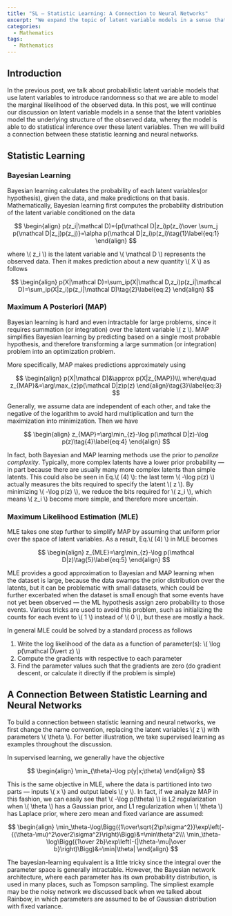 ```yaml
---
title: "SL — Statistic Learning: A Connection to Neural Networks"
excerpt: "We expand the topic of latent variable models in a sense that the latent variables model the underlying structure of the observed data, whereby the model is able to do statistical inference over these latent variables. Then we will build a connnection between statistic learning and neural networks."
categories:
  - Mathematics
tags:
  - Mathematics
---
```


## Introduction

In the previous post, we talk about probabilistic latent variable models that use latent variables to introduce randomness so that we are able to model the marginal likelihood of the observed data. In this post, we will continue our discussion on latent variable models in a sense that the latent variables model the underlying structure of the observed data, wherey the model is able to do statistical inference over these latent variables. Then we will build a connection between these statistic learning and neural networks.

## Statistic Learning

### Bayesian Learning

Bayesian learning calculates the probability of each latent variables(or hypothesis), given the data, and make predictions on that basis. Mathematically, Bayesian learning first computes the probability distribution of the latent variable conditioned on the data

$$
\begin{align}
p(z_i|\mathcal D)={p(\mathcal D|z_i)p(z_i)\over \sum_j p(\mathcal D|z_j)p(z_j)}=\alpha p(\mathcal D|z_i)p(z_i)\tag{1}\label{eq:1}
\end{align}
$$

where \\( z_i \\) is the latent variable and \\( \mathcal D \\) represents the observed data. Then it makes prediction about a new quantity \\( X \\) as follows

$$
\begin{align}
p(X|\mathcal D)=\sum_ip(X|\mathcal D,z_i)p(z_i|\mathcal D)=\sum_ip(X|z_i)p(z_i|\mathcal D)\tag{2}\label{eq:2}
\end{align}
$$


### Maximum A Posteriori (MAP)

Bayesian learning is hard and even intractable for large problems, since it requires summation (or integration) over the latent variable \\( z \\). MAP simplifies Bayesian learning by predicting based on a single most probable hypothesis, and therefore transforming a large summation (or integration) problem into an optimization problem. 

More specifically, MAP makes predictions approximately using

$$
\begin{align}
p(X|\mathcal D)&\approx p(X|z_{MAP})\\\
where\quad z_{MAP}&=\arg\max_{z}p(\mathcal D|z)p(z)
\end{align}\tag{3}\label{eq:3}
$$

Generally, we assume data are independent of each other, and take the negative of the logarithm to avoid hard multiplication and turn the maximization into minimization. Then we have

$$
\begin{align}
z_{MAP}=\arg\min_{z}-\log p(\mathcal D|z)-\log p(z)\tag{4}\label{eq:4}
\end{align}
$$

In fact, both Bayesian and MAP learning methods use the prior to *penalize complexity*. Typically, more complex latents have a lower prior probability — in part because there are usually many more complex latents than simple latents. This could also be seen in Eq.\\( (4) \\): the last term \\( -\log p(z) \\) actually measures the bits required to specify the latent \\( z \\). By minimizing \\( -\log p(z) \\), we reduce the bits required for \\( z_i \\), which means \\( z_i \\) become more simple, and therefore more uncertain.

### Maximum Likelihood Estimation (MLE)

MLE takes one step further to simplify MAP by assuming that uniform prior over the space of latent variables. As a result, Eq.\\( (4) \\) in MLE becomes

$$
\begin{align}
z_{MLE}=\arg\min_{z}-\log p(\mathcal D|z)\tag{5}\label{eq:5}
\end{align}
$$

MLE provides a good approximation to Bayesian and MAP learning when the dataset is large, because the data swamps the prior distribution over the latents, but it can be problematic with small datasets, which could be further excerbated when the dataset is small enough that some events have not yet been observed — the ML hypothesis assign zero probability to those events. Various tricks are used to avoid this problem, such as initializing the counts for each event to \\( 1 \\) instead of \\( 0 \\), but these are mostly a hack. 

In general MLE could be solved by a standard process as follows

1. Write the log likelihood of the data as a function of parameter(s): \\( \log p(\mathcal D\vert z) \\)
2. Compute the gradients with respective to each parameter
3. Find the parameter values such that the gradients are zero (do gradient descent, or calculate it directly if the problem is simple)

## A Connection Between Statistic Learning and Neural Networks

To build a connection between statistic learning and neural networks, we first change the name convention, replacing the latent variables \\( z \\) with parameters \\( \theta \\). For better illustration, we take supervised learning as examples throughout the discussion.

In supervised learning, we generally have the objective

$$
\begin{align}
\min_{\theta}-\log p(y|x;\theta)
\end{align}
$$

This is the same objective in MLE, where the data is partitioned into two parts — inputs \\( x \\) and output labels \\( y \\). In fact, if we analyze MAP in this fashion, we can easily see that \\( -\log p(\theta) \\) is L2 regularization when \\( \theta \\) has a Gaussian prior, and L1 regularization when \\( \theta \\) has Laplace prior, where zero mean and fixed variance are assumed:

$$
\begin{align}
\min_\theta-\log\Bigg({1\over\sqrt{2\pi\sigma^2}}\exp\left(-{(\theta-\mu)^2\over2\sigma^2}\right)\Bigg)&=\min\theta^2\\\
\min_\theta-\log\Bigg({1\over 2b}\exp\left(-{|\theta-\mu|\over b}\right)\Bigg)&=\min|\theta|
\end{align}
$$

The bayesian-learning equivalent is a little tricky since the integral over the parameter space is generally intractable. However, the Bayesian network architecture, where each parameter has its own probability distribution, is used in many places, such as Tompson sampling. The simpliest example may be the noisy network we discussed back when we talked about Rainbow, in which parameters are assumed to be of Gaussian distribution with fixed variance.
